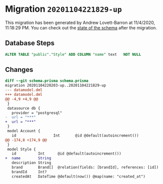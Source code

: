 # Migration `20201104221829-up`

This migration has been generated by Andrew Lovett-Barron at 11/4/2020, 11:18:29 PM.
You can check out the [state of the schema](./schema.prisma) after the migration.

## Database Steps

```sql
ALTER TABLE "public"."Style" ADD COLUMN "name" text   NOT NULL 
```

## Changes

```diff
diff --git schema.prisma schema.prisma
migration 20201104220203-up..20201104221829-up
--- datamodel.dml
+++ datamodel.dml
@@ -4,9 +4,9 @@
 }
 datasource db {
   provider = "postgresql"
-  url = "***"
+  url = "***"
 }
 model Account {
   id                 Int       @id @default(autoincrement())
@@ -174,8 +174,9 @@
 }
 model Style {
   id          Int      @id @default(autoincrement())
+  name        String
   description String
   brand       Brand[]  @relation(fields: [brandId], references: [id])
   brandId     Int?
   createdAt   DateTime @default(now()) @map(name: "created_at")
```


